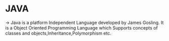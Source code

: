 # JAVA
  -> Java is a platform Independent Language developed by James Gosling. It is a Object Oriented Programming Language which Supports concepts of classes and      objects,Inheritance,Polymorphism etc. 
  
